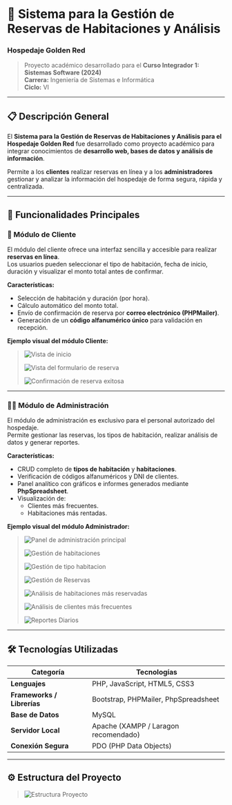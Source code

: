 # 🏨 Sistema para la Gestión de Reservas de Habitaciones y Análisis  
### Hospedaje Golden Red

> Proyecto académico desarrollado para el **Curso Integrador 1: Sistemas Software (2024)**  
> **Carrera:** Ingeniería de Sistemas e Informática  
> **Ciclo:** VI  

---

## 📋 Descripción General

El **Sistema para la Gestión de Reservas de Habitaciones y Análisis para el Hospedaje Golden Red** fue desarrollado como proyecto académico para integrar conocimientos de **desarrollo web, bases de datos y análisis de información**.  

Permite a los **clientes** realizar reservas en línea y a los **administradores** gestionar y analizar la información del hospedaje de forma segura, rápida y centralizada.

---

## 🚀 Funcionalidades Principales

### 👤 Módulo de Cliente

El módulo del cliente ofrece una interfaz sencilla y accesible para realizar **reservas en línea**.  
Los usuarios pueden seleccionar el tipo de habitación, fecha de inicio, duración y visualizar el monto total antes de confirmar.

**Características:**
- Selección de habitación y duración (por hora).
- Cálculo automático del monto total.
- Envío de confirmación de reserva por **correo electrónico (PHPMailer)**.
- Generación de un **código alfanumérico único** para validación en recepción.

**Ejemplo visual del módulo Cliente:**

> ![Vista de inicio](./screenshots/inicio.png)
>
> ![Vista del formulario de reserva](./screenshots/usuarioReserva.png)
>
> ![Confirmación de reserva exitosa](./screenshots/UsuarioPago.png)

---

### 🧑‍💼 Módulo de Administración

El módulo de administración es exclusivo para el personal autorizado del hospedaje.  
Permite gestionar las reservas, los tipos de habitación, realizar análisis de datos y generar reportes.

**Características:**
- CRUD completo de **tipos de habitación** y **habitaciones**.
- Verificación de códigos alfanuméricos y DNI de clientes.
- Panel analítico con gráficos e informes generados mediante **PhpSpreadsheet**.
- Visualización de:
  - Clientes más frecuentes.
  - Habitaciones más rentadas.

**Ejemplo visual del módulo Administrador:**

> ![Panel de administración principal](./screenshots/adminAdmin.png)
>
> ![Gestión de habitaciones](./screenshots/habitaciones.png)
>
> ![Gestión de tipo habitacion](./screenshots/tipoHabitacion.png)
>
> ![Gestión de Reservas](./screenshots/AdminReservas.png)
>
> ![Análisis de habitaciones más reservadas](./screenshots/AdminReportes.png)
>
> ![Análisis de clientes más frecuentes](./screenshots/clietnesFrecuentes.png)
>
> ![Reportes Diarios](./screenshots/AdminDiarias.png)

---

## 🛠️ Tecnologías Utilizadas

| Categoría | Tecnologías |
|------------|-------------|
| **Lenguajes** | PHP, JavaScript, HTML5, CSS3 |
| **Frameworks / Librerías** | Bootstrap, PHPMailer, PhpSpreadsheet |
| **Base de Datos** | MySQL |
| **Servidor Local** | Apache (XAMPP / Laragon recomendado) |
| **Conexión Segura** | PDO (PHP Data Objects) |

---

## ⚙️ Estructura del Proyecto
>
> ![Estructura Proyecto](./screenshots/structura.png)
